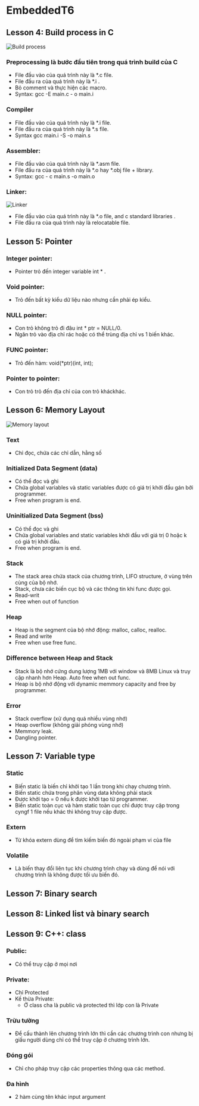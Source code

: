# EmbeddedT6
## Lesson 4: Build process in C
![Build process](https://fastbitlab.com/wp-content/uploads/2022/07/Figure-2-1-800x409.png)

### Preprocessing là bước đầu tiên trong quá trình build của C
 * File đầu vào của quá trình này là *.c file.
 * File đầu ra của quá trình này là  *.i .
 * Bỏ comment và thực hiện các macro.
 * Syntax: gcc -E main.c - o main.i
### Compiler
 * File đầu vào của quá trình này là *.i file.
 * File đầu ra của quá trình này là *.s file.
 * Syntax gcc main.i -S -o main.s
### Assembler: 
 * File đầu vào của quá trình này là *.asm file.
 * File đầu ra của quá trình này là *.o hay *.obj file + library.
 * Syntax: gcc - c main.s -o main.o
### Linker:
![Linker](https://media.licdn.com/dms/image/C4E12AQE48SgStVLuMA/article-inline_image-shrink_1000_1488/0/1567694279315?e=1692230400&v=beta&t=5pVG0bwLO2OtYWj8W6HvFUrESDrECaSz3FimkivtKE8)
 * File đầu vào của quá trình này là *.o file, and c standard libraries .
 *  File đầu ra của quá trình này là relocatable file.
## Lesson 5: Pointer
### Integer pointer:
 * Pointer trỏ đến integer variable int * <name>.
### Void pointer:
 * Trỏ đến bất kỳ kiểu dữ liệu nào nhưng cần phải ép kiểu.
### NULL pointer:
 * Con trỏ không trỏ đi đâu int * ptr = NULL/0.
 * Ngăn trỏ vào địa chỉ rác hoặc có thể trùng địa chỉ vs 1 biến khác.
### FUNC pointer:
 * Trỏ đến hàm:
     void(*ptr)(int, int);
### Pointer to pointer:
 * Con trỏ trỏ đến địa chỉ của con trỏ kháckhác.
## Lesson 6: Memory Layout
![Memory layout](https://media.geeksforgeeks.org/wp-content/uploads/memoryLayoutC.jpg)
### Text
 * Chỉ đọc, chứa các chỉ dẫn, hằng số
### Initialized Data Segment (data)
 * Có thể đọc và ghi
 * Chứa global variables và static variables được có giá trị khởi đầu gán bởi programmer.
 * Free when program is end.
### Uninitialized Data Segment (bss)
 * Có thể đọc và ghi
 * Chứa global variables and static variables khởi đầu với giá trị 0 hoặc k có giá trị khởi đầu.
 * Free when program is end.
### Stack
 * The stack area chứa stack của chương trình, LIFO structure, ở vùng trên cùng của bộ nhớ.
 * Stack, chưa các biến cục bộ và các thông tin khi func được gọi.
 * Read-writ
 * Free when out of function
### Heap
 * Heap is the segment của bộ nhớ động: malloc, calloc, realloc.
 * Read and write
 * Free when use free func.
### Difference between Heap and Stack
 * Stack là bộ nhớ cứng dung lượng 1MB với window và 8MB Linux và truy cập nhanh hơn Heap. Auto free when out func. 
 * Heap is bộ nhớ động với dynamic memmory capacity and free by programmer.
### Error
 * Stack overflow (xử dụng quá nhiều vùng nhớ)
 * Heap overflow (không giải phóng vùng nhớ)
 * Memmory leak.
 * Dangling pointer.
## Lesson 7: Variable type
### Static
 *  Biến static là biến chỉ khởi tạo 1 lần trong khi chạy chương trình.
 *  Biến static chứa trong phân vùng data không phải stack
 *  Được khởi tạo = 0 nếu k được khởi tạo từ programmer.
 *  Biến static toàn cục và hàm static toàn cục chỉ được truy cập trong cyngf 1 file nếu khác thì không truy cập được.
### Extern
 * Từ khóa extern dùng để tìm kiếm biến đó ngoài phạm vi của file
### Volatile
 * Là biến thay đổi liên tục khi chương trình chạy và dùng để nói với chương trình là không được tối ưu biến đó.
## Lesson 7: Binary search

## Lesson 8: Linked list và binary search

## Lesson 9: C++: class
### Public:
* Có thể truy cập ở mọi nơi
### Private:
* Chỉ Protected
* Kế thừa Private:
  - Ở class cha là public và protected thì lớp con là Private
### Trừu tường
* Để cấu thành lên chương trình lớn thì cần các chương trình con nhưng bị giấu người dùng chỉ có thể truy cập ở chương trình lớn.
### Đóng gói
* Chỉ cho pháp truy cập các properties thông qua các method.
### Đa hình
* 2 hàm cùng tên khác input argument



